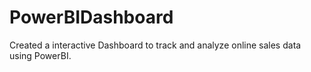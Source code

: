# PowerBIDashboard
Created a interactive Dashboard to track and analyze online sales data using PowerBI.
